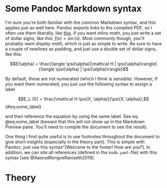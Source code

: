 # Some Pandoc Markdown syntax

I'm sure you're both familiar with the common Markdown syntax, and this applies just as well here. Pandoc exports links to the compiled PDF, so I often use them liberally, like [this](https://github.com/kmaasrud/vmc-fys4411). If you want *inline math*, you just write a set of dollar signs, like this: $f(x) = \sin(x)$. Most commonly though, you'll probably want *display math*, which is just as simple to write. Be sure to have a couple of newlines as padding, and just use a double set of dollar signs, like this:

$$E(\alpha) = \frac{\langle \psi(\alpha)|\mathcal H | \psi(\alpha)\rangle}{\langle \psi(\alpha) | \psi(\alpha)\rangle}$$

By default, these are not numerated (which I think is sensible). However, if you want them numerated, you just use the following syntax to assign a label

$$E_L (X) = \frac{\mathcal H \psi(X, \alpha)}{\psi(X, \alpha)},$$ {#eq:some_label}

and then reference the equation by using the same label. See eq. @eq:some_label (beware that this will not show up in the Markdown Preview pane. You'll need to compile the document to see the result).

One thing I find quite useful is to use footnotes throughout the document to give short insights (especially in the theory part). This is simple with Pandoc; just use this syntax^[Welcome to the footer! How are you?]. In addition, we can site all references (defined in the `kodb.yaml`-file) with this syntax [see @AasrudRongveRaniseth2019].

# Theory